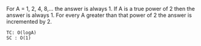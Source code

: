 For A = 1, 2, 4, 8,... the answer is always 1.
If A is a true power of 2 then the answer is always 1. 
For every A greater than that power of 2 the answer is 
incremented by 2.   
    
    TC: O(logA)
    SC : O(1)